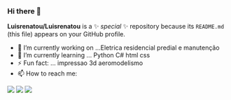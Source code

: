 ### Hi there 👋
**Luisrenatou/Luisrenatou** is a ✨ _special_ ✨ repository because its `README.md` (this file) appears on your GitHub profile.

- 🔭 I’m currently working on ...Eletrica residencial predial e manutenção
- 🌱 I’m currently learning ... Python C# html css
- ⚡ Fun fact: ... impressao 3d aeromodelismo
- 📫 How to reach me: 
<div>

<a href="https://instagram.com/luisrenatou" target="_blank"><img loading="lazy" src="https://img.shields.io/badge/-Instagram-%23E4405F?style=for-the-badge&logo=instagram&logoColor=white" target="_blank"></a>
<a href = "mailto:luisrenatoinfo@gmail.com"><img loading="lazy" src="https://img.shields.io/badge/Gmail-D14836?style=for-the-badge&logo=gmail&logoColor=white" target="_blank"></a>
<a href="https://www.linkedin.com/in/luis-renato-168355248" target="_blank"><img loading="lazy" src="https://img.shields.io/badge/-LinkedIn-%230077B5?style=for-the-badge&logo=linkedin&logoColor=white" target="_blank"></a>   
</div>
